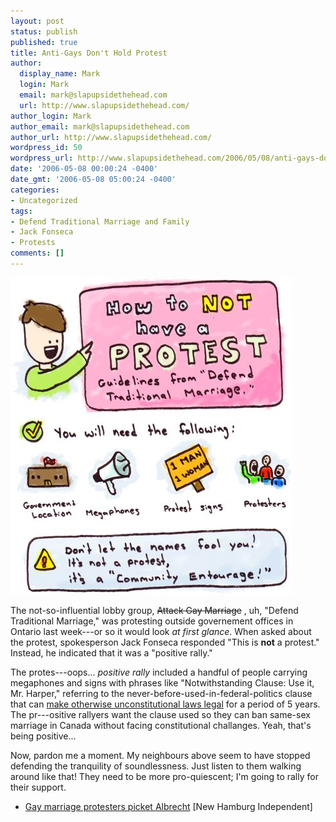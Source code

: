 ```yaml
---
layout: post
status: publish
published: true
title: Anti-Gays Don't Hold Protest
author:
  display_name: Mark
  login: Mark
  email: mark@slapupsidethehead.com
  url: http://www.slapupsidethehead.com/
author_login: Mark
author_email: mark@slapupsidethehead.com
author_url: http://www.slapupsidethehead.com/
wordpress_id: 50
wordpress_url: http://www.slapupsidethehead.com/2006/05/08/anti-gays-dont-hold-protest/
date: '2006-05-08 00:00:24 -0400'
date_gmt: '2006-05-08 05:00:24 -0400'
categories:
- Uncategorized
tags:
- Defend Traditional Marriage and Family
- Jack Fonseca
- Protests
comments: []
---
```

![How to Not Hold a Protest](/wp-content/media/2006/05/not_a_protest.jpg)

The not-so-influential lobby group, ~~Attack Gay Marriage~~ , uh, "Defend Traditional Marriage," was protesting outside governement offices in Ontario last week---or so it would look _at first glance_. When asked about the protest, spokesperson Jack Fonseca responded "This is **not** a protest." Instead, he indicated that it was a "positive rally."

The protes---oops... _positive rally_ included a handful of people carrying megaphones and signs with phrases like "Notwithstanding Clause: Use it, Mr. Harper," referring to the never-before-used-in-federal-politics clause that can [make otherwise unconstitutional laws legal](http://en.wikipedia.org/wiki/Notwithstanding_clause "Why is this in the constitution, again?") for a period of 5 years. The pr---ositive rallyers want the clause used so they can ban same-sex marriage in Canada without facing constitutional challanges. Yeah, that's being positive...

Now, pardon me a moment. My neighbours above seem to have stopped defending the tranquility of soundlessness. Just listen to them walking around like that! They need to be more pro-quiescent; I'm going to rally for their support.

- [Gay marriage protesters picket Albrecht](http://www.newhamburgindependent.ca/nhi/news/news_574140.html) [New Hamburg Independent]

